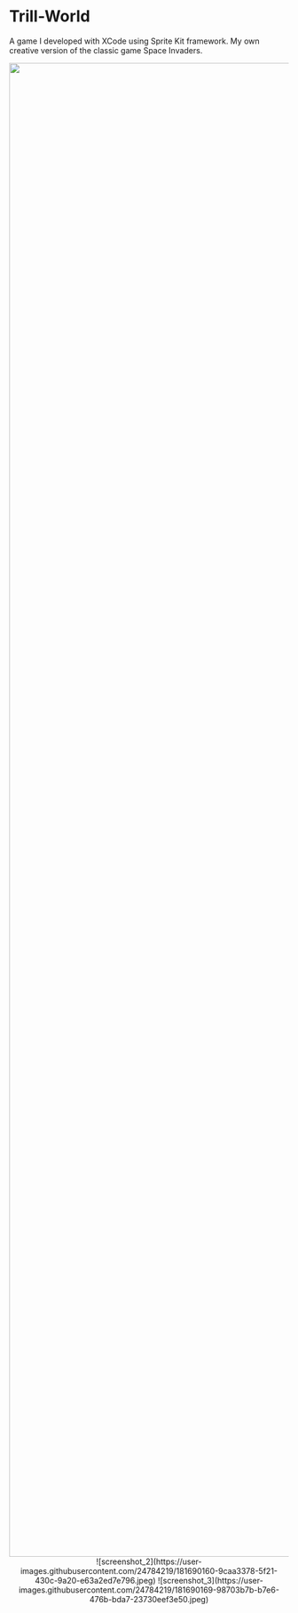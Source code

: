 # Trill-World
A game I developed with XCode using Sprite Kit framework. My own creative version of the classic game Space Invaders.
<p align = "center">
<img src= "https://user-images.githubusercontent.com/24784219/181690153-b4000c27-5dcc-45ba-abaa-bfe1f991f7dc.jpeg" width = "1242" height = "2688"/>
![screenshot_2](https://user-images.githubusercontent.com/24784219/181690160-9caa3378-5f21-430c-9a20-e63a2ed7e796.jpeg)
![screenshot_3](https://user-images.githubusercontent.com/24784219/181690169-98703b7b-b7e6-476b-bda7-23730eef3e50.jpeg)
